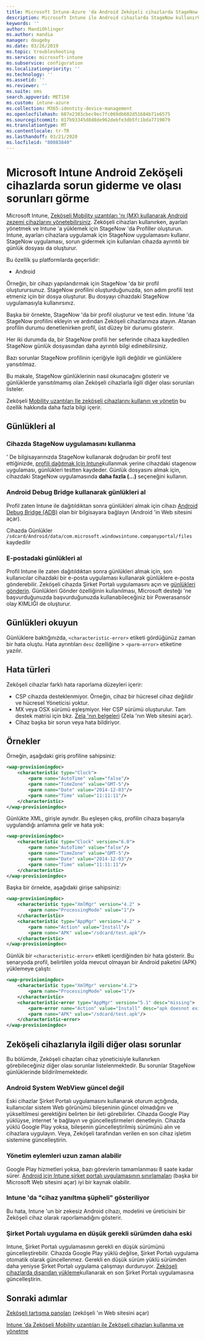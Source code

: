 ```yaml
---
title: Microsoft Intune-Azure 'da Android Zeköşeli cihazlarda StageNow günlüklerini kullanma | Microsoft Docs
description: Microsoft Intune ile Android cihazlarda StageNow kullanırken karşılaşılan yaygın sorunlar ve çözümleri bölümüne bakın. Ayrıca günlükleri nasıl alabileceğinizi öğrenin ve başarılı veya hatalara yönelik günlüklerin nasıl okunduğunu gösteren örneklere bakın.
keywords: ''
author: MandiOhlinger
ms.author: mandia
manager: dougeby
ms.date: 03/26/2019
ms.topic: troubleshooting
ms.service: microsoft-intune
ms.subservice: configuration
ms.localizationpriority: ''
ms.technology: ''
ms.assetid: ''
ms.reviewer: ''
ms.suite: ems
search.appverid: MET150
ms.custom: intune-azure
ms.collection: M365-identity-device-management
ms.openlocfilehash: 607e2303cbec9ec7fc069db602d51684b71e6575
ms.sourcegitcommit: 017b93345d8d8de962debfe3db5fc1bda7719079
ms.translationtype: MT
ms.contentlocale: tr-TR
ms.lasthandoff: 03/21/2020
ms.locfileid: "80083840"
---
```

# <a name="troubleshoot-and-see-potential-issues-on-android-zebra-devices-in-microsoft-intune"></a>Microsoft Intune Android Zeköşeli cihazlarda sorun giderme ve olası sorunları görme



Microsoft Intune, [Zeköşeli Mobility uzantıları 'nı (MX) kullanarak Android zezemi cihazlarını yönetebilirsiniz](android-zebra-mx-overview.md). Zeköşeli cihazları kullanırken, ayarları yönetmek ve Intune 'a yüklemek için StageNow 'da Profiller oluşturun. Intune, ayarları cihazlara uygulamak için StageNow uygulamasını kullanır. StageNow uygulaması, sorun gidermek için kullanılan cihazda ayrıntılı bir günlük dosyası da oluşturur.

Bu özellik şu platformlarda geçerlidir:

- Android

Örneğin, bir cihazı yapılandırmak için StageNow 'da bir profil oluşturursunuz. StageNow profilini oluşturduğunuzda, son adım profili test etmeniz için bir dosya oluşturur. Bu dosyayı cihazdaki StageNow uygulamasıyla kullanırsınız.

Başka bir örnekte, StageNow 'da bir profil oluşturur ve test edin. Intune 'da StageNow profilini ekleyin ve ardından Zeköşeli cihazlarınıza atayın. Atanan profilin durumu denetlenirken profil, üst düzey bir durumu gösterir.

Her iki durumda da, bir StageNow profili her seferinde cihaza kaydedilen StageNow günlük dosyasından daha ayrıntılı bilgi edinebilirsiniz.

Bazı sorunlar StageNow profilinin içeriğiyle ilgili değildir ve günlüklere yansıtılmaz.

Bu makale, StageNow günlüklerinin nasıl okunacağını gösterir ve günlüklerde yansıtılmamış olan Zeköşeli cihazlarla ilgili diğer olası sorunları listeler.

Zeköşeli [Mobility uzantıları Ile zeköşeli cihazlarını kullanın ve yönetin](android-zebra-mx-overview.md) bu özellik hakkında daha fazla bilgi içerir.

## <a name="get-the-logs"></a>Günlükleri al

### <a name="use-the-stagenow-app-on-the-device"></a>Cihazda StageNow uygulamasını kullanma
' De bilgisayarınızda StageNow kullanarak doğrudan bir profil test ettiğinizde, [profili dağıtmak Için Intune](android-zebra-mx-overview.md#step-4-create-a-device-management-profile-in-stagenow)kullanmak yerine cihazdaki stagenow uygulaması, günlükleri testten kaydeder. Günlük dosyasını almak için, cihazdaki StageNow uygulamasında **daha fazla (...)** seçeneğini kullanın.

### <a name="get-logs-using-android-debug-bridge"></a>Android Debug Bridge kullanarak günlükleri al
Profil zaten Intune ile dağıtıldıktan sonra günlükleri almak için cihazı [Android Debug Bridge (ADB)](https://developer.android.com/studio/command-line/adb) olan bir bilgisayara bağlayın (Android 'in Web sitesini açar).

Cihazda Günlükler `/sdcard/Android/data/com.microsoft.windowsintune.companyportal/files` kaydedilir

### <a name="get-logs-from-email"></a>E-postadaki günlükleri al
Profil Intune ile zaten dağıtıldıktan sonra günlükleri almak için, son kullanıcılar cihazdaki bir e-posta uygulaması kullanarak günlüklere e-posta gönderebilir. Zeköşeli cihazda Şirket Portalı uygulamasını açın ve [günlükleri gönderin](https://docs.microsoft.com/mem/intune/user-help/send-logs-to-your-it-admin-by-email-android). Günlükleri Gönder özelliğinin kullanılması, Microsoft desteği 'ne başvurduğunuzda başvurduğunuzda kullanabileceğiniz bir Powerasansör olay KIMLIĞI de oluşturur.

## <a name="read-the-logs"></a>Günlükleri okuyun

Günlüklere baktığınızda, `<characteristic-error>` etiketi gördüğünüz zaman bir hata oluştu. Hata ayrıntıları `desc` özelliğine > `<parm-error>` etiketine yazılır.

## <a name="error-types"></a>Hata türleri

Zeköşeli cihazlar farklı hata raporlama düzeyleri içerir:

- CSP cihazda desteklenmiyor. Örneğin, cihaz bir hücresel cihaz değildir ve hücresel Yöneticisi yoktur.
- MX veya OSX sürümü eşleşmiyor. Her CSP sürümü oluşturulur. Tam destek matrisi için bkz. [Zela 'nın belgeleri](http://techdocs.zebra.com/mx/) (Zela 'nın Web sitesini açar).
- Cihaz başka bir sorun veya hata bildiriyor.

## <a name="examples"></a>Örnekler

Örneğin, aşağıdaki giriş profiline sahipsiniz:

```xml
<wap-provisioningdoc>
    <characteristic type="Clock">
        <parm name="AutoTime" value="false"/>
        <parm name="TimeZone" value="GMT-5"/>
        <parm name="Date" value="2014-12-03"/>
        <parm name="Time" value="11:11:11"/>
    </characteristic>
</wap-provisioningdoc>
```

Günlükte XML, girişle aynıdır. Bu eşleşen çıkış, profilin cihaza başarıyla uygulandığı anlamına gelir ve hata yok:

```xml
<wap-provisioningdoc>
    <characteristic type="Clock" version="6.0">
        <parm name="AutoTime" value="false"/>
        <parm name="TimeZone" value="GMT-5"/>
        <parm name="Date" value="2014-12-03"/>
        <parm name="Time" value="11:11:11"/>
    </characteristic>
</wap-provisioningdoc>
```

Başka bir örnekte, aşağıdaki girişe sahipsiniz:

```xml
<wap-provisioningdoc>
    <characteristic type="XmlMgr" version="4.2" >
        <parm name="ProcessingMode" value="1"/>
    </characteristic>
    <characteristic type="AppMgr" version="4.2" >
        <parm name="Action" value="Install"/>
        <parm name="APK" value="/sdcard/test.apk"/>
    </characteristic>
</wap-provisioningdoc>
```

Günlük bir `<characteristic-error>` etiketi içerdiğinden bir hata gösterir. Bu senaryoda profil, belirtilen yolda mevcut olmayan bir Android paketini (APK) yüklemeye çalıştı:

```xml
<wap-provisioningdoc>
    <characteristic type="XmlMgr" version="4.2">
        <parm name="ProcessingMode" value="1"/>
    </characteristic>
    <characteristic-error type="AppMgr" version="5.1" desc="missing">
        <parm-error name="Action" value="Install" desc="apk doesnot exist in the path"/>
        <parm name="APK" value="/sdcard/test.apk"/>
    </characteristic-error>
</wap-provisioningdoc>
```

## <a name="other-potential-issues-with-zebra-devices"></a>Zeköşeli cihazlarıyla ilgili diğer olası sorunlar

Bu bölümde, Zeköşeli cihazları cihaz yöneticisiyle kullanırken görebileceğiniz diğer olası sorunlar listelenmektedir. Bu sorunlar StageNow günlüklerinde bildirilmemektedir.

### <a name="android-system-webview-is-out-of-date"></a>Android System WebView güncel değil

Eski cihazlar Şirket Portalı uygulamasını kullanarak oturum açtığında, kullanıcılar sistem Web görünümü bileşeninin güncel olmadığını ve yükseltilmesi gerektiğini belirten bir ileti görebilirler. Cihazda Google Play yüklüyse, internet 'e bağlayın ve güncelleştirmeleri denetleyin. Cihazda yüklü Google Play yoksa, bileşenin güncelleştirilmiş sürümünü alın ve cihazlara uygulayın. Veya, Zeköşeli tarafından verilen en son cihaz işletim sistemine güncelleştirin.

### <a name="management-actions-take-a-long-time"></a>Yönetim eylemleri uzun zaman alabilir

Google Play hizmetleri yoksa, bazı görevlerin tamamlanması 8 saate kadar sürer. [Android için Intune şirket portalı uygulamasının sınırlamaları](https://support.microsoft.com/help/3211588/limitations-of-intune-company-portal-app-for-android-in-china) (başka bir Microsoft Web sitesini açar) iyi bir kaynak olabilir.

### <a name="device-spoofing-suspected-shows-in-intune"></a>Intune 'da "cihaz yanıltma şüpheli" gösteriliyor

Bu hata, Intune 'un bir zekesiz Android cihazı, modelini ve üreticisini bir Zeköşeli cihaz olarak raporlamadığını gösterir.

### <a name="company-portal-app-is-older-than-minimum-required-version"></a>Şirket Portalı uygulama en düşük gerekli sürümden daha eski

Intune, Şirket Portalı uygulamasının gerekli en düşük sürümünü güncelleştirebilir. Cihazda Google Play yüklü değilse, Şirket Portalı uygulama otomatik olarak güncellenmez. Gerekli en düşük sürüm yüklü sürümden daha yeniyse Şirket Portalı uygulama çalışmayı durduruyor. [Zeköşeli cihazlarda dışarıdan yükleme](android-zebra-mx-overview.md#sideload-the-company-portal-app)kullanarak en son Şirket Portalı uygulamasına güncelleştirin.

## <a name="next-steps"></a>Sonraki adımlar

[Zeköşeli tartışma panoları](https://developer.zebra.com/community/home/discussions) (zeköşeli 'ın Web sitesini açar)

[Intune 'da Zeköşeli Mobility uzantıları ile Zeköşeli cihazları kullanma ve yönetme](android-zebra-mx-overview.md)
